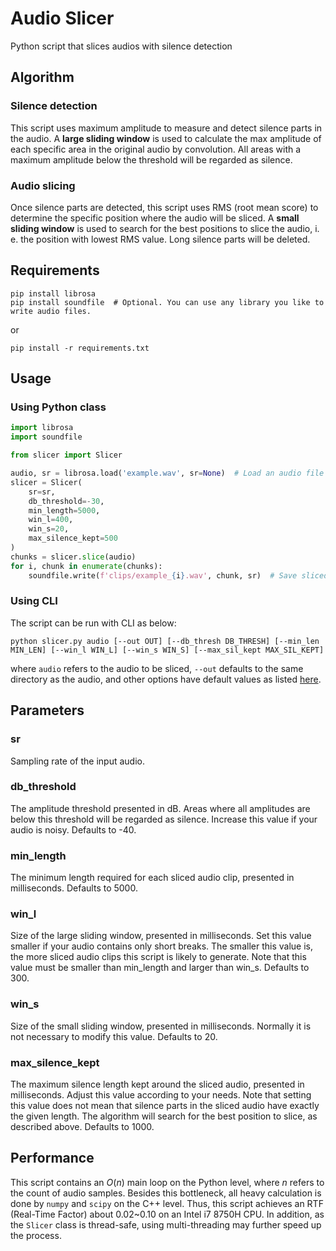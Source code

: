 # Audio Slicer

Python script that slices audios with silence detection

## Algorithm

### Silence detection

This script uses maximum amplitude to measure and detect silence parts in the audio. A **large sliding window** is used to calculate the max amplitude of each specific area in the original audio by convolution. All areas with a maximum amplitude below the threshold will be regarded as silence.

### Audio slicing

Once silence parts are detected, this script uses RMS (root mean score) to determine the specific position where the audio will be sliced. A **small sliding window** is used to search for the best positions to slice the audio, i. e. the position with lowest RMS value. Long silence parts will be deleted.

## Requirements

```shell
pip install librosa
pip install soundfile  # Optional. You can use any library you like to write audio files.
```

or

```shell
pip install -r requirements.txt
```

## Usage

### Using Python class

```python
import librosa
import soundfile

from slicer import Slicer

audio, sr = librosa.load('example.wav', sr=None)  # Load an audio file with librosa
slicer = Slicer(
    sr=sr,
    db_threshold=-30,
    min_length=5000,
    win_l=400,
    win_s=20,
    max_silence_kept=500
)
chunks = slicer.slice(audio)
for i, chunk in enumerate(chunks):
    soundfile.write(f'clips/example_{i}.wav', chunk, sr)  # Save sliced audio files with soundfile
```

### Using CLI

The script can be run with CLI as below:

```shell
python slicer.py audio [--out OUT] [--db_thresh DB_THRESH] [--min_len MIN_LEN] [--win_l WIN_L] [--win_s WIN_S] [--max_sil_kept MAX_SIL_KEPT]
```

where `audio` refers to the audio to be sliced, `--out` defaults to the same directory as the audio, and other options have default values as listed [here](#Parameters).

## Parameters

### sr

Sampling rate of the input audio.

### db_threshold

The amplitude threshold presented in dB. Areas where all amplitudes are below this threshold will be regarded as silence. Increase this value if your audio is noisy. Defaults to -40.

### min_length

The minimum length required for each sliced audio clip, presented in milliseconds. Defaults to 5000.

### win_l

Size of the large sliding window, presented in milliseconds. Set this value smaller if your audio contains only short breaks. The smaller this value is, the more sliced audio clips this script is likely to generate. Note that this value must be smaller than min_length and larger than win_s. Defaults to 300.

### win_s

Size of the small sliding window, presented in milliseconds. Normally it is not necessary to modify this value. Defaults to 20.

### max_silence_kept

The maximum silence length kept around the sliced audio, presented in milliseconds. Adjust this value according to your needs. Note that setting this value does not mean that silence parts in the sliced audio have exactly the given length. The algorithm will search for the best position to slice, as described above. Defaults to 1000.

## Performance

This script contains an $O(n)$ main loop on the Python level, where $n$ refers to the count of audio samples. Besides this bottleneck, all heavy calculation is done by `numpy` and `scipy` on the C++ level. Thus, this script achieves an RTF (Real-Time Factor) about 0.02~0.10 on an Intel i7 8750H CPU. In addition, as the `Slicer` class is thread-safe, using multi-threading may further speed up the process.

